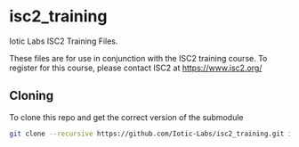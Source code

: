 # isc2_training
Iotic Labs ISC2 Training Files.

These files are for use in conjunction with the ISC2 training course.  To register for this course, please contact ISC2 at https://www.isc2.org/

## Cloning
To clone this repo and get the correct version of the submodule

```bash
git clone --recursive https://github.com/Iotic-Labs/isc2_training.git isc2_training

```
